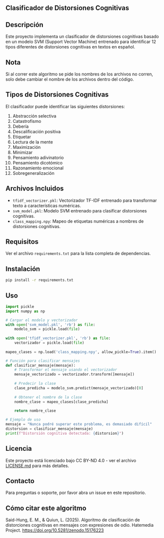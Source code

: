 ## Clasificador de Distorsiones Cognitivas

## Descripción
Este proyecto implementa un clasificador de distorsiones cognitivas basado en un modelo SVM (Support Vector Machine) entrenado para identificar 12 tipos diferentes de distorsiones cognitivas en textos en español.

## Nota
Si al correr este algoritmo se pide los nombres de los archivos no corren, solo  debe cambiar el nombre de los archivos dentro del código.

## Tipos de Distorsiones Cognitivas
El clasificador puede identificar las siguientes distorsiones:
1. Abstracción selectiva
2. Catastrofismo
3. Debería
4. Descalificación positiva
5. Etiquetar
6. Lectura de la mente
7. Maximización
8. Minimizar
9. Pensamiento adivinatorio
10. Pensamiento dicotómico
11. Razonamiento emocional
12. Sobregeneralización

## Archivos Incluidos
- `tfidf_vectorizer.pkl`: Vectorizador TF-IDF entrenado para transformar texto a características numéricas.
- `svm_model.pkl`: Modelo SVM entrenado para clasificar distorsiones cognitivas.
- `class_mapping.npy`: Mapeo de etiquetas numéricas a nombres de distorsiones cognitivas.

## Requisitos
Ver el archivo `requirements.txt` para la lista completa de dependencias.

## Instalación
```bash
pip install -r requirements.txt
```

## Uso
```python
import pickle
import numpy as np

# Cargar el modelo y vectorizador
with open('svm_model.pkl', 'rb') as file:
    modelo_svm = pickle.load(file)
    
with open('tfidf_vectorizer.pkl', 'rb') as file:
    vectorizador = pickle.load(file)
    
mapeo_clases = np.load('class_mapping.npy', allow_pickle=True).item()

# Función para clasificar mensajes
def clasificar_mensaje(mensaje):
    # Transformar el mensaje usando el vectorizador
    mensaje_vectorizado = vectorizador.transform([mensaje])
    
    # Predecir la clase
    clase_predicha = modelo_svm.predict(mensaje_vectorizado)[0]
    
    # Obtener el nombre de la clase
    nombre_clase = mapeo_clases[clase_predicha]
    
    return nombre_clase

# Ejemplo de uso
mensaje = "Nunca podré superar este problema, es demasiado difícil"
distorsion = clasificar_mensaje(mensaje)
print(f"Distorsión cognitiva detectada: {distorsion}")
```

## Licencia
Este proyecto está licenciado bajo CC BY-ND 4.0 - ver el archivo [LICENSE.md](LICENSE.md) para más detalles.

## Contacto
Para preguntas o soporte, por favor abra un issue en este repositorio.

## Cómo citar este algoritmo
Said-Hung, E. M., & Quiun, L. (2025). Algoritmo de clasificación de distorciones cognitivas en mensajes con expresiones de odio. Hatemedia Project. https://doi.org/10.5281/zenodo.15176223
